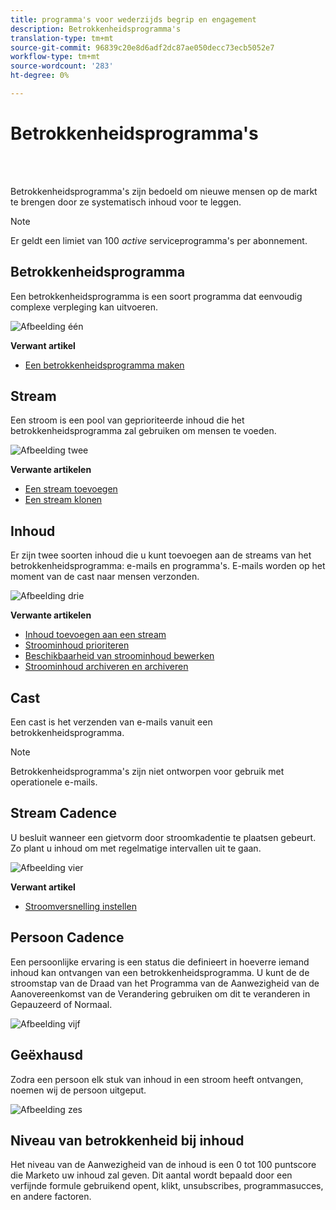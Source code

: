 ```yaml
---
title: programma's voor wederzijds begrip en engagement
description: Betrokkenheidsprogramma's
translation-type: tm+mt
source-git-commit: 96839c20e8d6adf2dc87ae050decc73ecb5052e7
workflow-type: tm+mt
source-wordcount: '283'
ht-degree: 0%

---
```



# Betrokkenheidsprogramma&#39;s

<br> 

Betrokkenheidsprogramma&#39;s zijn bedoeld om nieuwe mensen op de markt te brengen door ze systematisch inhoud voor te leggen.

>[!NOTE]
>
>Er geldt een limiet van 100 _active_ serviceprogramma&#39;s per abonnement.

## Betrokkenheidsprogramma

Een betrokkenheidsprogramma is een soort programma dat eenvoudig complexe verpleging kan uitvoeren.

![Afbeelding één](/help/sky/assets/engagement-programs/understanding-engagement-programs/understanding-engagement-programs-1.png)

**Verwant artikel**

* [Een betrokkenheidsprogramma maken](/help/sky/create-an-engagement-program.md)

## Stream

Een stroom is een pool van geprioriteerde inhoud die het betrokkenheidsprogramma zal gebruiken om mensen te voeden.

![Afbeelding twee](/help/sky/assets/engagement-programs/understanding-engagement-programs/understanding-engagement-programs-2.png)

**Verwante artikelen**

* [Een stream toevoegen](/help/sky/add-a-stream-to-an-engagement-program.md)
* [Een stream klonen](/help/sky/clone-a-stream.md)

## Inhoud

Er zijn twee soorten inhoud die u kunt toevoegen aan de streams van het betrokkenheidsprogramma: e-mails en programma&#39;s. E-mails worden op het moment van de cast naar mensen verzonden.

![Afbeelding drie](/help/sky/assets/engagement-programs/understanding-engagement-programs/understanding-engagement-programs-3.png)

**Verwante artikelen**

* [Inhoud toevoegen aan een stream](/help/sky/add-content-to-an-engagement-stream.md)
* [Stroominhoud prioriteren](/help/sky/prioritize-stream-content.md)
* [Beschikbaarheid van stroominhoud bewerken](/help/sky/edit-availability-of-stream-content.md)
* [Stroominhoud archiveren en archiveren](/help/sky/archive-and-unarchive-stream-content.md)

## Cast

Een cast is het verzenden van e-mails vanuit een betrokkenheidsprogramma.

>[!NOTE]
>
>Betrokkenheidsprogramma&#39;s zijn niet ontworpen voor gebruik met operationele e-mails.

## Stream Cadence

U besluit wanneer een gietvorm door stroomkadentie te plaatsen gebeurt. Zo plant u inhoud om met regelmatige intervallen uit te gaan.

![Afbeelding vier](/help/sky/assets/engagement-programs/understanding-engagement-programs/understanding-engagement-programs-4.png)

**Verwant artikel**

* [Stroomversnelling instellen](/help/sky/set-stream-cadence.md)

## Persoon Cadence

Een persoonlijke ervaring is een status die definieert in hoeverre iemand inhoud kan ontvangen van een betrokkenheidsprogramma. U kunt de de stroomstap van de Draad van het Programma van de Aanwezigheid van de Aanovereenkomst van de Verandering gebruiken om dit te veranderen in Gepauzeerd of Normaal.

![Afbeelding vijf](/help/sky/assets/engagement-programs/understanding-engagement-programs/understanding-engagement-programs-5.png)

## Geëxhausd

Zodra een persoon elk stuk van inhoud in een stroom heeft ontvangen, noemen wij de persoon uitgeput.

![Afbeelding zes](/help/sky/assets/engagement-programs/understanding-engagement-programs/understanding-engagement-programs-6.png)

## Niveau van betrokkenheid bij inhoud

Het niveau van de Aanwezigheid van de inhoud is een 0 tot 100 puntscore die Marketo uw inhoud zal geven. Dit aantal wordt bepaald door een verfijnde formule gebruikend opent, klikt, unsubscribes, programmasucces, en andere factoren.
